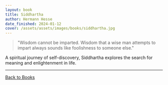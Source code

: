 ```yaml
---
layout: book
title: Siddhartha
author: Hermann Hesse
date_finished: 2024-01-12
cover: /assets/assets/images/books/siddhartha.jpg
---
```


> "Wisdom cannot be imparted. Wisdom that a wise man attempts to impart always sounds like foolishness to someone else."

A spiritual journey of self-discovery, Siddhartha explores the search for meaning and enlightenment in life.

---

[Back to Books](/books) 